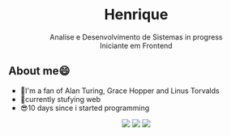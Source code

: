 <header></header>
<h1 align="center">Henrique</h1>


<main>
    <p align="center">Analise e Desenvolvimento de Sistemas in progress<br>
    Iniciante em Frontend</p>
</main>
<h2>About me😄</h2>

<ul type="square">
    <li>👀I'm a fan of Alan Turing, Grace Hopper and Linus Torvalds</li>
    <li>🚩currently stufying web</li>
    <li>😎10 days since i started programming</li>
</ul>
   <div align="center"
    <img src="https://img.shields.io/badge/instagram-%23E4405F.svg?&style=for-the-badge&logo=instagram&logoColor=white">
    <img src="https://img.shields.io/badge/linkedin-%230077B5.svg?&style=for-the-badge&logo=linkedin&logoColor=white">
    <img src="https://img.shields.io/badge/twitter-%231DA1F2.svg?&style=for-the-badge&logo=twitter&logoColor=white">
    <img src = "https://img.shields.io/badge/facebook-%231877F2.svg?&style=for-the-badge&logo=facebook&logoColor=white">
   </div>
   <footer></footer>
   
